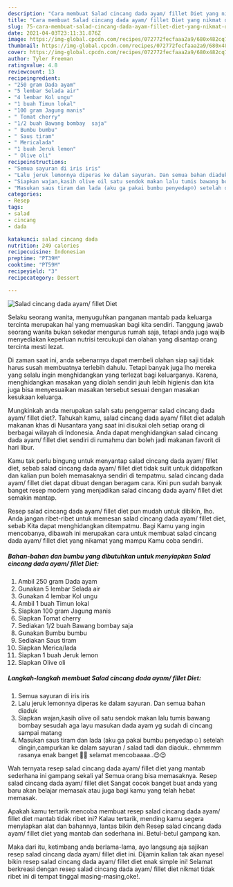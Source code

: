 ```yaml
---
description: "Cara membuat Salad cincang dada ayam/ fillet Diet yang nikmat dan Mudah Dibuat"
title: "Cara membuat Salad cincang dada ayam/ fillet Diet yang nikmat dan Mudah Dibuat"
slug: 75-cara-membuat-salad-cincang-dada-ayam-fillet-diet-yang-nikmat-dan-mudah-dibuat
date: 2021-04-03T23:11:31.876Z
image: https://img-global.cpcdn.com/recipes/072772fecfaaa2a9/680x482cq70/salad-cincang-dada-ayam-fillet-diet-foto-resep-utama.jpg
thumbnail: https://img-global.cpcdn.com/recipes/072772fecfaaa2a9/680x482cq70/salad-cincang-dada-ayam-fillet-diet-foto-resep-utama.jpg
cover: https://img-global.cpcdn.com/recipes/072772fecfaaa2a9/680x482cq70/salad-cincang-dada-ayam-fillet-diet-foto-resep-utama.jpg
author: Tyler Freeman
ratingvalue: 4.8
reviewcount: 13
recipeingredient:
- "250 gram Dada ayam"
- "5 lembar Selada air"
- "4 lembar Kol ungu"
- "1 buah Timun lokal"
- "100 gram Jagung manis"
- " Tomat cherry"
- "1/2 buah Bawang bombay  saja"
- " Bumbu bumbu"
- " Saus tiram"
- " Mericalada"
- "1 buah Jeruk lemon"
- " Olive oli"
recipeinstructions:
- "Semua sayuran di iris iris"
- "Lalu jeruk lemonnya diperas ke dalam sayuran. Dan semua bahan diaduk"
- "Siapkan wajan,kasih olive oil satu sendok makan lalu tumis bawang bombay sesudah aga layu masukan dada ayam yg sudah di cincang sampai matang"
- "Masukan saus tiram dan lada (aku ga pakai bumbu penyedap☺️) setelah dingin,campurkan ke dalam sayuran / salad tadi dan diaduk.. ehmmmm rasanya enak banget 🤤🤤 selamat mencobaaaa..😍😍"
categories:
- Resep
tags:
- salad
- cincang
- dada

katakunci: salad cincang dada 
nutrition: 249 calories
recipecuisine: Indonesian
preptime: "PT39M"
cooktime: "PT59M"
recipeyield: "3"
recipecategory: Dessert

---
```



![Salad cincang dada ayam/ fillet Diet](https://img-global.cpcdn.com/recipes/072772fecfaaa2a9/680x482cq70/salad-cincang-dada-ayam-fillet-diet-foto-resep-utama.jpg)

Selaku seorang wanita, menyuguhkan panganan mantab pada keluarga tercinta merupakan hal yang memuaskan bagi kita sendiri. Tanggung jawab seorang  wanita bukan sekedar mengurus rumah saja, tetapi anda juga wajib menyediakan keperluan nutrisi tercukupi dan olahan yang disantap orang tercinta mesti lezat.

Di zaman  saat ini, anda sebenarnya dapat membeli olahan siap saji tidak harus susah membuatnya terlebih dahulu. Tetapi banyak juga lho mereka yang selalu ingin menghidangkan yang terlezat bagi keluarganya. Karena, menghidangkan masakan yang diolah sendiri jauh lebih higienis dan kita juga bisa menyesuaikan masakan tersebut sesuai dengan masakan kesukaan keluarga. 



Mungkinkah anda merupakan salah satu penggemar salad cincang dada ayam/ fillet diet?. Tahukah kamu, salad cincang dada ayam/ fillet diet adalah makanan khas di Nusantara yang saat ini disukai oleh setiap orang di berbagai wilayah di Indonesia. Anda dapat menghidangkan salad cincang dada ayam/ fillet diet sendiri di rumahmu dan boleh jadi makanan favorit di hari libur.

Kamu tak perlu bingung untuk menyantap salad cincang dada ayam/ fillet diet, sebab salad cincang dada ayam/ fillet diet tidak sulit untuk didapatkan dan kalian pun boleh memasaknya sendiri di tempatmu. salad cincang dada ayam/ fillet diet dapat dibuat dengan beragam cara. Kini pun sudah banyak banget resep modern yang menjadikan salad cincang dada ayam/ fillet diet semakin mantap.

Resep salad cincang dada ayam/ fillet diet pun mudah untuk dibikin, lho. Anda jangan ribet-ribet untuk memesan salad cincang dada ayam/ fillet diet, sebab Kita dapat menghidangkan ditempatmu. Bagi Kamu yang ingin mencobanya, dibawah ini merupakan cara untuk membuat salad cincang dada ayam/ fillet diet yang nikamat yang mampu Kamu coba sendiri.

<!--inarticleads1-->

##### Bahan-bahan dan bumbu yang dibutuhkan untuk menyiapkan Salad cincang dada ayam/ fillet Diet:

1. Ambil 250 gram Dada ayam
1. Gunakan 5 lembar Selada air
1. Gunakan 4 lembar Kol ungu
1. Ambil 1 buah Timun lokal
1. Siapkan 100 gram Jagung manis
1. Siapkan  Tomat cherry
1. Sediakan 1/2 buah Bawang bombay  saja
1. Gunakan  Bumbu bumbu
1. Sediakan  Saus tiram
1. Siapkan  Merica/lada
1. Siapkan 1 buah Jeruk lemon
1. Siapkan  Olive oli




<!--inarticleads2-->

##### Langkah-langkah membuat Salad cincang dada ayam/ fillet Diet:

1. Semua sayuran di iris iris
1. Lalu jeruk lemonnya diperas ke dalam sayuran. Dan semua bahan diaduk
1. Siapkan wajan,kasih olive oil satu sendok makan lalu tumis bawang bombay sesudah aga layu masukan dada ayam yg sudah di cincang sampai matang
1. Masukan saus tiram dan lada (aku ga pakai bumbu penyedap☺️) setelah dingin,campurkan ke dalam sayuran / salad tadi dan diaduk.. ehmmmm rasanya enak banget 🤤🤤 selamat mencobaaaa..😍😍




Wah ternyata resep salad cincang dada ayam/ fillet diet yang mantab sederhana ini gampang sekali ya! Semua orang bisa memasaknya. Resep salad cincang dada ayam/ fillet diet Sangat cocok banget buat anda yang baru akan belajar memasak atau juga bagi kamu yang telah hebat memasak.

Apakah kamu tertarik mencoba membuat resep salad cincang dada ayam/ fillet diet mantab tidak ribet ini? Kalau tertarik, mending kamu segera menyiapkan alat dan bahannya, lantas bikin deh Resep salad cincang dada ayam/ fillet diet yang mantab dan sederhana ini. Betul-betul gampang kan. 

Maka dari itu, ketimbang anda berlama-lama, ayo langsung aja sajikan resep salad cincang dada ayam/ fillet diet ini. Dijamin kalian tak akan nyesel bikin resep salad cincang dada ayam/ fillet diet enak simple ini! Selamat berkreasi dengan resep salad cincang dada ayam/ fillet diet nikmat tidak ribet ini di tempat tinggal masing-masing,oke!.

